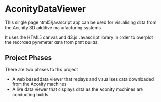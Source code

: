 # AconityDataViewer

This single page html5/javascript app can be used for visualising data from the Aconity 3D additive manufacturing systems.

It uses the HTML5 canvas and d3.js Javascript library in order to overplot the recorded pyrometer data from print builds.

## Project Phases

There are two phases to this project
* A web based data viewer that replays and visualises data downloaded from the Aconity machines
* A live data viewer that displays data as the Aconity machines are conducting builds.
